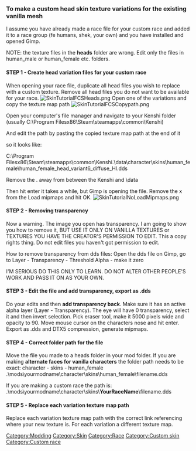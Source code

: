 

### To make a custom head skin texture variations for the existing vanilla mesh

I assume you have already made a race file for your custom race and
added it to a race group (fe humans, shek, your own) and you have
installed and opened Gimp.

NOTE: the texture files in the **heads** folder are wrong. Edit only the
files in human_male or human_female etc. folders.

#### STEP 1 - Create head variation files for your custom race

When opening your race file, duplicate all head files you wish to
replace with a custom texture. Remove all head files you do not want to
be available for your race.
![](SkinTutorialFCSHeads.png "SkinTutorialFCSHeads.png") Open one of the
variations and copy the texture map path
![](SkinTutorialFCSCopypath.png "SkinTutorialFCSCopypath.png")

Open your computer's file manager and navigate to your Kenshi folder
(usually C:\Program Filesx86\Steam\steamapps\common\Kenshi)

And edit the path by pasting the copied texture map path at the end of
it

so it looks like:

C:\Program
Filesx86\Steam\steamapps\common\Kenshi.\data\character\skins\human_female\human_female_head_variant6_diffuse_HI.dds

Remove the . away from between the Kenshi and \data

Then hit enter it takes a while, but Gimp is opening the file. Remove
the x from the Load mipmaps and hit OK.
![](SkinTutorialNoLoadMipmaps.png "SkinTutorialNoLoadMipmaps.png")

#### STEP 2 - Removing transparency

Now a warning. The image you open has transparency. I am going to show
you how to remove it, BUT USE IT ONLY ON VANILLA TEXTURES or TEXTURES
YOU HAVE THE CREATOR'S PERMISSION TO EDIT. This a copy rights thing. Do
not edit files you haven't got permission to edit.

How to remove transparency from dds files: Open the dds file on Gimp, go
to Layer - Transparency - Threshold Alpha - make it zero

I'M SERIOUS DO THIS ONLY TO LEARN. DO NOT ALTER OTHER PEOPLE'S WORK AND
PASS IT ON AS YOUR OWN.

#### STEP 3 - Edit the file and add transparency, export as .dds

Do your edits and then **add transparency back**. Make sure it has an
active alpha layer (Layer - Transparency). The eye will have 0
transparency, select it and then invert selection. Pick eraser tool,
make it 5000 pixels wide and opacity to 90. Move mouse cursor on the
characters nose and hit enter. Export as .dds and DTX5 compression,
generate mipmaps.

#### STEP 4 - Correct folder path for the file

Move the file you made to a heads folder in your mod folder. If you are
making **alternate faces for vanilla characters** the folder path needs
to be exact: character - skins - human_female
.\mods\yourmodname\character\skins\human_female\filename.dds

If you are making a custom race the path is:
.\mods\yourmodname\character\skins\\**YourRaceName**\filename.dds

#### STEP 5 - Replace each variation texture map path

Replace each variation texture map path with the correct link
referencing where your new texture is. For each variation a different
texture map.

[Category:Modding](Category:Modding "wikilink")
[Category:Skin](Category:Skin "wikilink")
[Category:Race](Category:Race "wikilink") [Category:Custom
skin](Category:Custom_skin "wikilink") [Category:Custom
race](Category:Custom_race "wikilink")